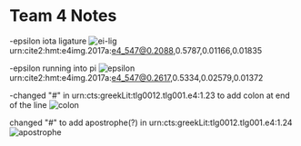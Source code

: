 # Team 4 Notes

-epsilon iota ligature ![ei-lig](http://www.homermultitext.org/iipsrv?OBJ=IIP,1.0&FIF=/project/homer/pyramidal/deepzoom/hmt/e4img/2017a/e4_547.tif&RGN=0.2088,0.5787,0.01166,0.01835&wID=250&CVT=JPEG)urn:cite2:hmt:e4img.2017a:e4_547@0.2088,0.5787,0.01166,0.01835

-epsilon running into pi ![epsilon](http://www.homermultitext.org/iipsrv?OBJ=IIP,1.0&FIF=/project/homer/pyramidal/deepzoom/hmt/e4img/2017a/e4_547.tif&RGN=0.2617,0.5334,0.02579,0.01372&wID=250&CVT=JPEG)urn:cite2:hmt:e4img.2017a:e4_547@0.2617,0.5334,0.02579,0.01372

-changed "#" in urn:cts:greekLit:tlg0012.tlg001.e4:1.23 to add colon at end of the line
![colon](http://www.homermultitext.org/iipsrv?OBJ=IIP,1.0&FIF=/project/homer/pyramidal/deepzoom/hmt/e4img/2017a/e4_547.tif&RGN=0.3854,0.5475,0.03671,0.01372&wID=250&CVT=JPEG)

changed "#" to add apostrophe(?) in urn:cts:greekLit:tlg0012.tlg001.e4:1.24
![apostrophe](http://www.homermultitext.org/iipsrv?OBJ=IIP,1.0&FIF=/project/homer/pyramidal/deepzoom/hmt/e4img/2017a/e4_547.tif&RGN=0.08953,0.5612,0.03299,0.01670&wID=250&CVT=JPEG)


